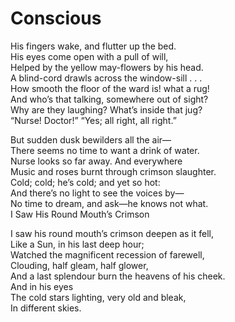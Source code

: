 # Conscious  
  
His fingers wake, and flutter up the bed.  
His eyes come open with a pull of will,  
Helped by the yellow may-flowers by his head.  
A blind-cord drawls across the window-sill . . .  
How smooth the floor of the ward is! what a rug!  
And who’s that talking, somewhere out of sight?  
Why are they laughing?  What’s inside that jug?  
“Nurse!  Doctor!”  “Yes; all right, all right.”  
  
But sudden dusk bewilders all the air—  
There seems no time to want a drink of water.  
Nurse looks so far away.  And everywhere  
Music and roses burnt through crimson slaughter.  
Cold; cold; he’s cold; and yet so hot:  
And there’s no light to see the voices by—  
No time to dream, and ask—he knows not what.  
I Saw His Round Mouth’s Crimson  
  
I saw his round mouth’s crimson deepen as it fell,  
Like a Sun, in his last deep hour;  
Watched the magnificent recession of farewell,  
Clouding, half gleam, half glower,  
And a last splendour burn the heavens of his cheek.  
And in his eyes  
The cold stars lighting, very old and bleak,  
In different skies.  